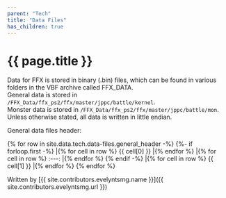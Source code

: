 ```yaml
---
parent: "Tech"
title: "Data Files"
has_children: true
---
```

# {{ page.title }}
Data for FFX is stored in binary (.bin) files, which can be found in various folders in the VBF archive called FFX_DATA.  
General data is stored in `/FFX_Data/ffx_ps2/ffx/master/jppc/battle/kernel`.  
Monster data is stored in `/FFX_Data/ffx_ps2/ffx/master/jppc/battle/mon`.  
Unless otherwise stated, all data is written in little endian.

General data files header:

{% for row in site.data.tech.data-files.general_header -%}
{%- if forloop.first -%}
|{% for cell in row %} {{ cell[0] }} |{% endfor %}
|{% for cell in row %} :---: |{% endfor %}
{% endif -%}
|{% for cell in row %} {{ cell[1] }} |{% endfor %}
{% endfor %}

Written by [{{ site.contributors.evelyntsmg.name }}]({{ site.contributors.evelyntsmg.url }})
